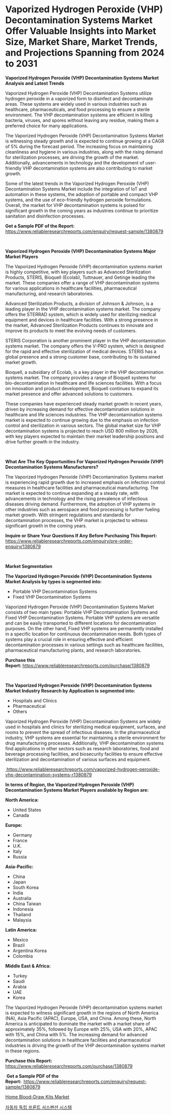 <p><h1>Vaporized Hydrogen Peroxide (VHP) Decontamination Systems Market Offer Valuable Insights into Market Size, Market Share, Market Trends, and Projections Spanning from 2024 to 2031</h1></p><p><strong>Vaporized Hydrogen Peroxide (VHP) Decontamination Systems Market Analysis and Latest Trends</strong></p>
<p><p>Vaporized Hydrogen Peroxide (VHP) Decontamination Systems utilize hydrogen peroxide in a vaporized form to disinfect and decontaminate areas. These systems are widely used in various industries such as healthcare, pharmaceuticals, and food processing to ensure a sterile environment. The VHP decontamination systems are efficient in killing bacteria, viruses, and spores without leaving any residue, making them a preferred choice for many applications.</p><p>The Vaporized Hydrogen Peroxide (VHP) Decontamination Systems Market is witnessing steady growth and is expected to continue growing at a CAGR of 5% during the forecast period. The increasing focus on maintaining cleanliness and hygiene in various industries, along with the rising demand for sterilization processes, are driving the growth of the market. Additionally, advancements in technology and the development of user-friendly VHP decontamination systems are also contributing to market growth.</p><p>Some of the latest trends in the Vaporized Hydrogen Peroxide (VHP) Decontamination Systems Market include the integration of IoT and automation in these systems, the adoption of portable and compact VHP systems, and the use of eco-friendly hydrogen peroxide formulations. Overall, the market for VHP decontamination systems is poised for significant growth in the coming years as industries continue to prioritize sanitation and disinfection processes.</p></p>
<p><strong>Get a Sample PDF of the Report:&nbsp;</strong> <a href="https://www.reliableresearchreports.com/enquiry/request-sample/1380879">https://www.reliableresearchreports.com/enquiry/request-sample/1380879</a></p>
<p>&nbsp;</p>
<p><strong>Vaporized Hydrogen Peroxide (VHP) Decontamination Systems Major Market Players</strong></p>
<p><p>The Vaporized Hydrogen Peroxide (VHP) decontamination systems market is highly competitive, with key players such as Advanced Sterilization Products, STERIS, Bioquell (Ecolab), Tuttnauer, and Getinge leading the market. These companies offer a range of VHP decontamination systems for various applications in healthcare facilities, pharmaceutical manufacturing, and research laboratories.</p><p>Advanced Sterilization Products, a division of Johnson & Johnson, is a leading player in the VHP decontamination systems market. The company offers the STERRAD system, which is widely used for sterilizing medical equipment and devices in healthcare facilities. With a strong presence in the market, Advanced Sterilization Products continues to innovate and improve its products to meet the evolving needs of customers.</p><p>STERIS Corporation is another prominent player in the VHP decontamination systems market. The company offers the V-PRO system, which is designed for the rapid and effective sterilization of medical devices. STERIS has a global presence and a strong customer base, contributing to its sustained market growth.</p><p>Bioquell, a subsidiary of Ecolab, is a key player in the VHP decontamination systems market. The company provides a range of Bioquell systems for bio-decontamination in healthcare and life sciences facilities. With a focus on innovation and product development, Bioquell continues to expand its market presence and offer advanced solutions to customers.</p><p>These companies have experienced steady market growth in recent years, driven by increasing demand for effective decontamination solutions in healthcare and life sciences industries. The VHP decontamination systems market is expected to continue growing due to the emphasis on infection control and sterilization in various sectors. The global market size for VHP decontamination systems is projected to reach USD 800 million by 2026, with key players expected to maintain their market leadership positions and drive further growth in the industry.</p></p>
<p>&nbsp;</p>
<p><strong>What Are The Key Opportunities For Vaporized Hydrogen Peroxide (VHP) Decontamination Systems Manufacturers?</strong></p>
<p><p>The Vaporized Hydrogen Peroxide (VHP) Decontamination Systems market is experiencing rapid growth due to increased emphasis on infection control measures in healthcare facilities and pharmaceutical manufacturing. The market is expected to continue expanding at a steady rate, with advancements in technology and the rising prevalence of infectious diseases driving demand. Furthermore, the adoption of VHP systems in other industries such as aerospace and food processing is further fueling market growth. With stringent regulations and standards for decontamination processes, the VHP market is projected to witness significant growth in the coming years.</p></p>
<p><strong>Inquire or Share Your Questions If Any Before Purchasing This Report:</strong> <a href="https://www.reliableresearchreports.com/enquiry/pre-order-enquiry/1380879">https://www.reliableresearchreports.com/enquiry/pre-order-enquiry/1380879</a></p>
<p>&nbsp;</p>
<p><strong>Market Segmentation</strong></p>
<p><strong>The Vaporized Hydrogen Peroxide (VHP) Decontamination Systems Market Analysis by types is segmented into:</strong></p>
<p><ul><li>Portable VHP Decontamination Systems</li><li>Fixed VHP Decontamination Systems</li></ul></p>
<p><p>Vaporized Hydrogen Peroxide (VHP) Decontamination Systems Market consists of two main types: Portable VHP Decontamination Systems and Fixed VHP Decontamination Systems. Portable VHP systems are versatile and can be easily transported to different locations for decontamination purposes. On the other hand, Fixed VHP systems are permanently installed in a specific location for continuous decontamination needs. Both types of systems play a crucial role in ensuring effective and efficient decontamination processes in various settings such as healthcare facilities, pharmaceutical manufacturing plants, and research laboratories.</p></p>
<p><strong>Purchase this Report:&nbsp;</strong><a href="https://www.reliableresearchreports.com/purchase/1380879">https://www.reliableresearchreports.com/purchase/1380879</a></p>
<p>&nbsp;</p>
<p><strong>The Vaporized Hydrogen Peroxide (VHP) Decontamination Systems Market Industry Research by Application is segmented into:</strong></p>
<p><ul><li>Hospitals and Clinics</li><li>Pharmaceutical</li><li>Others</li></ul></p>
<p><p>Vaporized Hydrogen Peroxide (VHP) Decontamination Systems are widely used in hospitals and clinics for sterilizing medical equipment, surfaces, and rooms to prevent the spread of infectious diseases. In the pharmaceutical industry, VHP systems are essential for maintaining a sterile environment for drug manufacturing processes. Additionally, VHP decontamination systems find applications in other sectors such as research laboratories, food and beverage processing facilities, and biosecurity facilities to ensure effective sterilization and decontamination of various surfaces and equipment.</p></p>
<p><a href="https://www.reliableresearchreports.com/vaporized-hydrogen-peroxide-vhp-decontamination-systems-r1380879">&nbsp;https://www.reliableresearchreports.com/vaporized-hydrogen-peroxide-vhp-decontamination-systems-r1380879</a></p>
<p><strong>In terms of Region, the Vaporized Hydrogen Peroxide (VHP) Decontamination Systems Market Players available by Region are:</strong></p>
<p>
    <p> <strong> North America: </strong>
        <ul>
            <li>United States</li>
            <li>Canada</li>
        </ul>
        </p> 
    <p> <strong> Europe: </strong>
        <ul>
            <li>Germany</li>
            <li>France</li>
            <li>U.K.</li>
            <li>Italy</li>
            <li>Russia</li>
        </ul>
        </p> 
    <p> <strong> Asia-Pacific: </strong>
        <ul>
            <li>China</li>
            <li>Japan</li>
            <li>South Korea</li>
            <li>India</li>
            <li>Australia</li>
            <li>China Taiwan</li>
            <li>Indonesia</li>
            <li>Thailand</li>
            <li>Malaysia</li>
        </ul>
        </p> 
    <p> <strong> Latin America: </strong>
        <ul>
            <li>Mexico</li>
            <li>Brazil</li>
            <li>Argentina Korea</li>
            <li>Colombia</li>
        </ul>
        </p> 
    <p> <strong> Middle East & Africa: </strong>
        <ul>
            <li>Turkey</li>
            <li>Saudi</li>
            <li>Arabia</li>
            <li>UAE</li>
            <li>Korea</li>
        </ul>
    </p>
    </p>
<p><p>The Vaporized Hydrogen Peroxide (VHP) decontamination systems market is expected to witness significant growth in the regions of North America (NA), Asia Pacific (APAC), Europe, USA, and China. Among these, North America is anticipated to dominate the market with a market share of approximately 35%, followed by Europe with 25%, USA with 20%, APAC with 15%, and China with 5%. The increasing demand for advanced decontamination solutions in healthcare facilities and pharmaceutical industries is driving the growth of the VHP decontamination systems market in these regions.</p></p>
<p><strong>Purchase this Report: </strong><a href="https://www.reliableresearchreports.com/purchase/1380879">https://www.reliableresearchreports.com/purchase/1380879</a></p>
<p>&nbsp;<strong>Get a Sample PDF of the Report:&nbsp;&nbsp;</strong><a href="https://www.reliableresearchreports.com/enquiry/request-sample/1380879">https://www.reliableresearchreports.com/enquiry/request-sample/1380879</a></p>
<p><strong></strong></p>
<p><p><a href="https://github.com/JameTravis/Market-Research-Report-List-5/blob/main/home-blood-draw-kits-market.md">Home Blood-Draw Kits Market</a></p><p><a href="https://github.com/laholand/Market-Research-Report-List-3/blob/main/388049546317.md">자동차 독립 프론트 서스펜션 시스템</a></p></p>